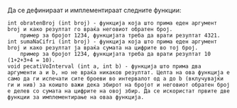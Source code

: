 Да се дефинираат и имплементираат следните функции:

    int obratenBroj (int broj) - функција која што прима еден аргумент broj и како резултат го враќа неговиот обратен број.
        пример за бројот 1234, функцијата треба да врати резултат 4321.
    int sumaNaCifri (int broj) - функција која што прима еден аргумент broj и како резултат ја враќа сумата на цифрите во тој број.
        пример за бројот 1234, функцијата треба да врати резултат 10 (1+2+3+4 = 10).
    void pecatiVoInterval (int a, int b) - функција што прима два аргументи a и b, но не враќа никаков резултат. Целта на ова функција е само да ги испечати сите броеви во интервалот од а до b (вклучувајќи ги и нив) за коишто важи дека збирот на бројот и неговиот обратен број е делев со сумата на цифрите на овој збир. Да се искористат првите две функции за имплементирање на оваа функција.
